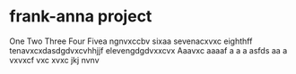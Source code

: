 # frank-anna project
One
Two
Three
Four
Fivea ngnvxccbv
sixaa
sevenacxvxc
eighthff
tenavxcxdasdgdvxcvhhjjf
elevengdgdvxxcvx
Aaavxc
aaaaf
a
a
a
asfds
aa
a
vxvxcf
vxc
xvxc
jkj
nvnv
